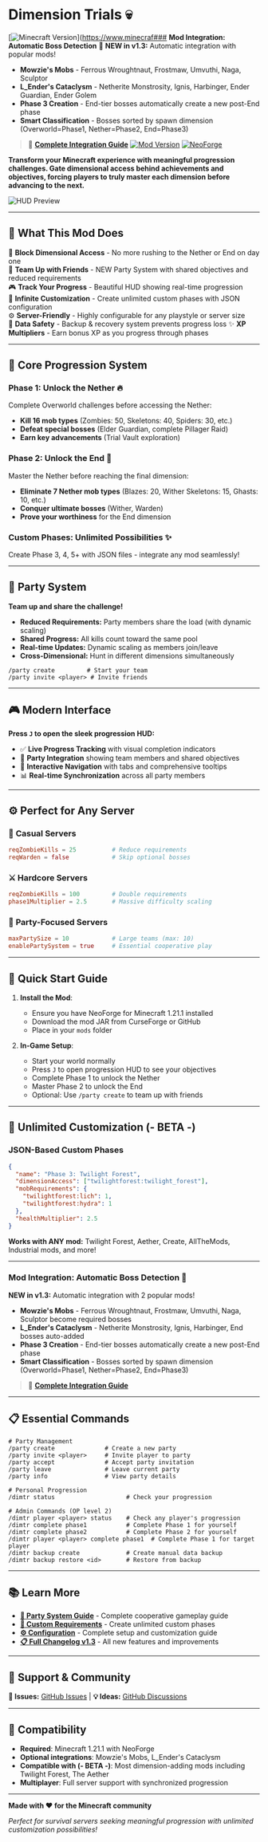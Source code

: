 # Dimension Trials 💀

[![Minecraft Version](https://img.shields.io/badge/Minecraft-1.21.1-green.svg)](https://www.minecraf### **Mod Integration: Automatic Boss Detection** 🤖
**NEW in v1.3:** Automatic integration with popular mods!
- **Mowzie's Mobs** - Ferrous Wroughtnaut, Frostmaw, Umvuthi, Naga, Sculptor
- **L_Ender's Cataclysm** - Netherite Monstrosity, Ignis, Harbinger, Ender Guardian, Ender Golem
- **Phase 3 Creation** - End-tier bosses automatically create a new post-End phase
- **Smart Classification** - Bosses sorted by spawn dimension (Overworld=Phase1, Nether=Phase2, End=Phase3)

> 📖 **[Complete Integration Guide](CUSTOM_REQUIREMENTS.md#-popular-integrations)**
[![Mod Version](https://img.shields.io/badge/Version-1.3-blue.svg)]()
[![NeoForge](https://img.shields.io/badge/NeoForge-Compatible-orange.svg)](https://neoforged.net/)

**Transform your Minecraft experience with meaningful progression challenges. Gate dimensional access behind achievements and objectives, forcing players to truly master each dimension before advancing to the next.**

![HUD Preview](https://github.com/II-mirai-II/Dimension-Trials/blob/main/img_1.png?raw=true)

---

## 🎯 **What This Mod Does**

🚪 **Block Dimensional Access** - No more rushing to the Nether or End on day one  
👥 **Team Up with Friends** - NEW Party System with shared objectives and reduced requirements  
🎮 **Track Your Progress** - Beautiful HUD showing real-time progression  
🎨 **Infinite Customization** - Create unlimited custom phases with JSON configuration  
⚙️ **Server-Friendly** - Highly configurable for any playstyle or server size  
💾 **Data Safety** - Backup & recovery system prevents progress loss
✨ **XP Multipliers** - Earn bonus XP as you progress through phases

---

## 🌟 **Core Progression System**

### **Phase 1: Unlock the Nether** 🔥
Complete Overworld challenges before accessing the Nether:
- **Kill 16 mob types** (Zombies: 50, Skeletons: 40, Spiders: 30, etc.)
- **Defeat special bosses** (Elder Guardian, complete Pillager Raid)
- **Earn key advancements** (Trial Vault exploration)

### **Phase 2: Unlock the End** 🌌
Master the Nether before reaching the final dimension:
- **Eliminate 7 Nether mob types** (Blazes: 20, Wither Skeletons: 15, Ghasts: 10, etc.)
- **Conquer ultimate bosses** (Wither, Warden)
- **Prove your worthiness** for the End dimension

### **Custom Phases: Unlimited Possibilities** ✨
Create Phase 3, 4, 5+ with JSON files - integrate any mod seamlessly!

---

## 👥 **Party System** 

**Team up and share the challenge!**
- **Reduced Requirements:** Party members share the load (with dynamic scaling)
- **Shared Progress:** All kills count toward the same pool
- **Real-time Updates:** Dynamic scaling as members join/leave
- **Cross-Dimensional:** Hunt in different dimensions simultaneously

```
/party create         # Start your team
/party invite <player> # Invite friends
```

---

## 🎮 **Modern Interface**

**Press `J` to open the sleek progression HUD:**
- ✅ **Live Progress Tracking** with visual completion indicators
- 👥 **Party Integration** showing team members and shared objectives  
- 🎯 **Interactive Navigation** with tabs and comprehensive tooltips
- 📊 **Real-time Synchronization** across all party members

---

## ⚙️ **Perfect for Any Server**

### 🏰 **Casual Servers**
```toml
reqZombieKills = 25          # Reduce requirements
reqWarden = false            # Skip optional bosses
```

### ⚔️ **Hardcore Servers**
```toml
reqZombieKills = 100         # Double requirements  
phase1Multiplier = 2.5       # Massive difficulty scaling
```

### 👥 **Party-Focused Servers**
```toml
maxPartySize = 10            # Large teams (max: 10)
enablePartySystem = true     # Essential cooperative play
```

---

## 🚀 **Quick Start Guide**

1. **Install the Mod**:
   - Ensure you have NeoForge for Minecraft 1.21.1 installed
   - Download the mod JAR from CurseForge or GitHub
   - Place in your `mods` folder

2. **In-Game Setup**:
   - Start your world normally
   - Press `J` to open progression HUD to see your objectives
   - Complete Phase 1 to unlock the Nether
   - Master Phase 2 to unlock the End
   - Optional: Use `/party create` to team up with friends

---

## 🎨 **Unlimited Customization (- BETA -)**

### **JSON-Based Custom Phases**
```json
{
  "name": "Phase 3: Twilight Forest",
  "dimensionAccess": ["twilightforest:twilight_forest"],
  "mobRequirements": {
    "twilightforest:lich": 1,
    "twilightforest:hydra": 1
  },
  "healthMultiplier": 2.5
}
```

**Works with ANY mod:** Twilight Forest, Aether, Create, AllTheMods, Industrial mods, and more!

---

### **Mod Integration: Automatic Boss Detection** 🤖
**NEW in v1.3:** Automatic integration with 2 popular mods!
- **Mowzie's Mobs** - Ferrous Wroughtnaut, Frostmaw, Umvuthi, Naga, Sculptor become required bosses
- **L_Ender's Cataclysm** - Netherite Monstrosity, Ignis, Harbinger, End bosses auto-added
- **Phase 3 Creation** - End-tier bosses automatically create a new post-End phase
- **Smart Classification** - Bosses sorted by spawn dimension (Overworld=Phase1, Nether=Phase2, End=Phase3)

> 📖 **[Complete Integration Guide](CUSTOM_REQUIREMENTS.md#-popular-integrations)**

---

## 📋 **Essential Commands**

```
# Party Management
/party create              # Create a new party
/party invite <player>     # Invite player to party
/party accept              # Accept party invitation
/party leave               # Leave current party
/party info                # View party details

# Personal Progression  
/dimtr status                    # Check your progression

# Admin Commands (OP level 2)
/dimtr player <player> status    # Check any player's progression
/dimtr complete phase1           # Complete Phase 1 for yourself
/dimtr complete phase2           # Complete Phase 2 for yourself
/dimtr player <player> complete phase1  # Complete Phase 1 for target player
/dimtr backup create             # Create manual data backup
/dimtr backup restore <id>       # Restore from backup
```

---

## 📚 **Learn More**

- **[👥 Party System Guide](PARTY_SYSTEM.md)** - Complete cooperative gameplay guide
- **[🎨 Custom Requirements](CUSTOM_REQUIREMENTS.md)** - Create unlimited custom phases
- **[⚙️ Configuration](CONFIGURATION.md)** - Complete setup and customization guide
- **[📋 Full Changelog v1.3](Changelog%20v1.3.md)** - All new features and improvements

---

## 🤝 **Support & Community**

**🐛 Issues:** [GitHub Issues](https://github.com/II-mirai-II/Dimension-Trials/issues) | **💡 Ideas:** [GitHub Discussions](https://github.com/II-mirai-II/Dimension-Trials/discussions)

---

## 🧩 **Compatibility**

- **Required**: Minecraft 1.21.1 with NeoForge
- **Optional integrations**: Mowzie's Mobs, L_Ender's Cataclysm
- **Compatible with (- BETA -)**: Most dimension-adding mods including Twilight Forest, The Aether
- **Multiplayer**: Full server support with synchronized progression

---

**Made with ❤️ for the Minecraft community**

*Perfect for survival servers seeking meaningful progression with unlimited customization possibilities!*
